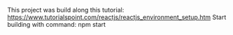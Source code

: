 This project was build along this tutorial: https://www.tutorialspoint.com/reactjs/reactjs_environment_setup.htm
Start building with command: npm start
